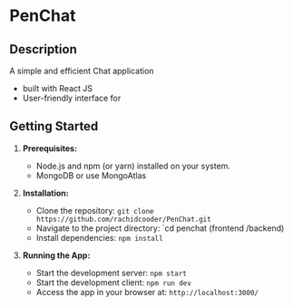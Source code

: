 # PenChat 

## Description

A simple and efficient Chat application 

- built with React JS
- User-friendly interface for 

## Getting Started

1. **Prerequisites:**
    - Node.js and npm (or yarn) installed on your system.
    - MongoDB or use MongoAtlas

2. **Installation:**
    - Clone the repository: `git clone https://github.com/rachidcooder/PenChat.git`
    - Navigate to the project directory: `cd  penchat (frontend /backend)
    - Install dependencies: `npm install`

3. **Running the App:**
    - Start the development server: `npm start`
    - Start the development client: `npm run dev`
    - Access the app in your browser at: `http://localhost:3000/`


